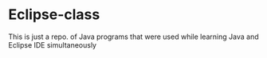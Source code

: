 # Eclipse-class
This is just a repo. of Java programs that were used while learning Java and Eclipse IDE simultaneously
